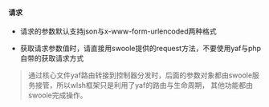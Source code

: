 #### 请求

* 请求的参数默认支持json与x-www-form-urlencoded两种格式

* 获取请求参数值时，请直接用swoole提供的request方法，不要使用yaf与php自带的获取请求方式

> 通过核心文件yaf路由转接到控制器分发时，后面的参数对象都由swoole服务接管，所以wlsh框架只是利用了yaf的路由与生命周期，
其他功能都由swoole完成操作。